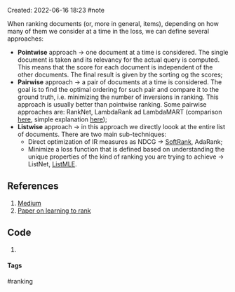 Created: 2022-06-16 18:23
#note

When ranking documents (or, more in general, items), depending on how many of them we consider at a time in the loss, we can define several approaches:
- **Pointwise** approach -> one document at a time is considered. The single document is taken and its relevancy for the actual query is computed. This means that the score for each document is independent of the other documents. The final result is given by the sorting og the scores;
- **Pairwise** approach -> a pair of documents at a time is considered. The goal is to find the optimal ordering for such pair and compare it to the ground truth, i.e. minimizing the number of inversions in ranking. This approach is usually better than pointwise ranking. Some pairwise approaches are: RankNet, LambdaRank ad LambdaMART (comparison [here](https://www.microsoft.com/en-us/research/wp-content/uploads/2016/02/MSR-TR-2010-82.pdf), simple explanation [here](https://www.quora.com/What-is-the-intuitive-explanation-of-Learning-to-Rank-and-algorithms-like-RankNet-LambdaRank-and-LambdaMART-In-what-types-of-data-variables-can-these-techniques-be-used-What-are-their-strengths-and-limitations/answer/Nikhil-Dandekar));
- **Listwise** approach -> in this approach we directly loook at the entire list of documents. There are two main sub-techniques:
	- Direct optimization of IR measures as NDCG -> [SoftRank](https://www.microsoft.com/en-us/research/publication/softrank-optimising-non-smooth-rank-metrics/), AdaRank;
	- Minimize a loss function that is defined based on understanding the unique properties of the kind of ranking you are trying to achieve -> ListNet, [ListMLE](http://auai.org/uai2014/proceedings/individuals/164.pdf).

## References
1. [Medium](https://medium.com/@nikhilbd/pointwise-vs-pairwise-vs-listwise-learning-to-rank-80a8fe8fadfd)
2. [Paper on learning to rank](https://www.microsoft.com/en-us/research/publication/learning-to-rank-from-pairwise-approach-to-listwise-approach/)

## Code
1. 

#### Tags
#ranking